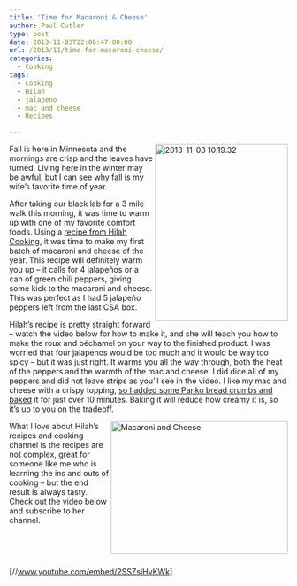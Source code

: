 ```yaml
---
title: 'Time for Macaroni & Cheese'
author: Paul Cutler
type: post
date: 2013-11-03T22:06:47+00:00
url: /2013/11/time-for-macaroni-cheese/
categories:
  - Cooking
tags:
  - Cooking
  - Hilah
  - jalapeno
  - mac and cheese
  - Recipes

---
```

[<img alt="2013-11-03 10.19.32" src="https://i1.wp.com/farm8.staticflickr.com/7374/10650736766_c744d60129_n.jpg?resize=240%2C320" width="240" height="320" align="right" data-recalc-dims="1" />][1]

Fall is here in Minnesota and the mornings are crisp and the leaves have turned. Living here in the winter may be awful, but I can see why fall is my wife&#8217;s favorite time of year.

After taking our black lab for a 3 mile walk this morning, it was time to warm up with one of my favorite comfort foods. Using a [recipe from Hilah Cooking][2], it was time to make my first batch of macaroni and cheese of the year. This recipe will definitely warm you up &#8211; it calls for 4 jalapeños or a can of green chili peppers, giving some kick to the macaroni and cheese. This was perfect as I had 5 jalapeño peppers left from the last CSA box.

Hilah&#8217;s recipe is pretty straight forward &#8211; watch the video below for how to make it, and she will teach you how to make the roux and béchamel on your way to the finished product. I was worried that four jalapenos would be too much and it would be way too spicy &#8211; but it was just right. It warms you all the way through, both the heat of the peppers and the warmth of the mac and cheese. I did dice all of my peppers and did not leave strips as you&#8217;ll see in the video. I like my mac and cheese with a crispy topping, [so I added some Panko bread crumbs and baked][3] it for just over 10 minutes. Baking it will reduce how creamy it is, so it&#8217;s up to you on the tradeoff.

[<img alt="Macaroni and Cheese" src="https://i1.wp.com/farm4.staticflickr.com/3736/10656033513_2ce3f36f89_n.jpg?resize=320%2C240" width="320" height="240" align="right" data-recalc-dims="1" />][4]

What I love about Hilah&#8217;s recipes and cooking channel is the recipes are not complex, great for someone like me who is learning the ins and outs of cooking &#8211; but the end result is always tasty. Check out the video below and subscribe to her channel.

&nbsp;

&nbsp;

[//www.youtube.com/embed/2SSZsiHvKWk]

 [1]: http://www.flickr.com/photos/silwenae/10650736766/ "2013-11-03 10.19.32 by pcutler, on Flickr"
 [2]: http://hilahcooking.com/green-chili-macaroni-and-cheese/
 [3]: http://www.flickr.com/photos/silwenae/10655828646/in/photostream/
 [4]: http://www.flickr.com/photos/silwenae/10656033513/ "Macaroni and Cheese by pcutler, on Flickr"